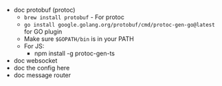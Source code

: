 - doc protobuf (protoc)
    - `brew install protobuf` - For protoc
    - `go install google.golang.org/protobuf/cmd/protoc-gen-go@latest` for GO plugin
    - Make sure `$GOPATH/bin` is in your PATH
    - For JS:
        -  npm install -g protoc-gen-ts
- doc websocket
- doc the config here
- doc message router